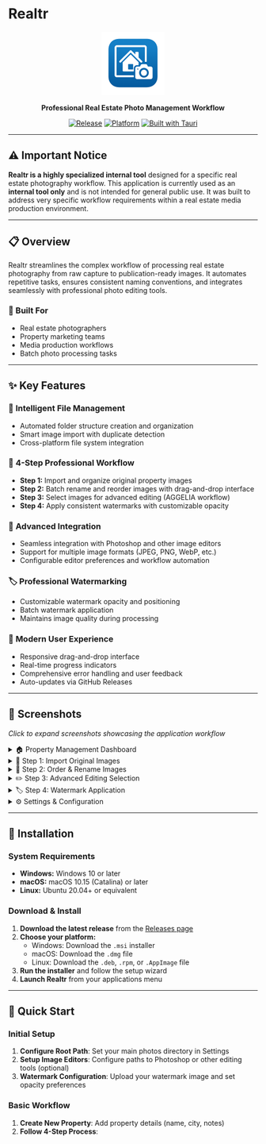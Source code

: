 # Realtr

<div align="center">
  <img src="app-icon.png" alt="Realtr Logo" width="128" height="128">
  
  **Professional Real Estate Photo Management Workflow**
  
  [![Release](https://img.shields.io/github/v/release/timdobras/Realtr)](https://github.com/timdobras/Realtr/releases)
  [![Platform](https://img.shields.io/badge/platform-Windows%20%7C%20macOS%20%7C%20Linux-lightgrey)](https://github.com/timdobras/Realtr/releases)
  [![Built with Tauri](https://img.shields.io/badge/built%20with-Tauri%20v2-24C8DB)](https://tauri.app/)
</div>

---

## ⚠️ Important Notice

**Realtr is a highly specialized internal tool** designed for a specific real estate photography workflow. This application is currently used as an **internal tool only** and is not intended for general public use. It was built to address very specific workflow requirements within a real estate media production environment.

---

## 📋 Overview

Realtr streamlines the complex workflow of processing real estate photography from raw capture to publication-ready images. It automates repetitive tasks, ensures consistent naming conventions, and integrates seamlessly with professional photo editing tools.

### 🎯 Built For

- Real estate photographers
- Property marketing teams  
- Media production workflows
- Batch photo processing tasks

---

## ✨ Key Features

### 📁 **Intelligent File Management**
- Automated folder structure creation and organization
- Smart image import with duplicate detection
- Cross-platform file system integration

### 🔄 **4-Step Professional Workflow**
- **Step 1:** Import and organize original property images
- **Step 2:** Batch rename and reorder images with drag-and-drop interface
- **Step 3:** Select images for advanced editing (AGGELIA workflow)
- **Step 4:** Apply consistent watermarks with customizable opacity

### 🎨 **Advanced Integration**
- Seamless integration with Photoshop and other image editors
- Support for multiple image formats (JPEG, PNG, WebP, etc.)
- Configurable editor preferences and workflow automation

### 🏷️ **Professional Watermarking**
- Customizable watermark opacity and positioning
- Batch watermark application
- Maintains image quality during processing

### 🚀 **Modern User Experience**
- Responsive drag-and-drop interface
- Real-time progress indicators
- Comprehensive error handling and user feedback
- Auto-updates via GitHub Releases

---

## 📸 Screenshots

*Click to expand screenshots showcasing the application workflow*

<details>
<summary>🏠 Property Management Dashboard</summary>

![Property Dashboard](path/to/screenshot-dashboard.png)
*Main dashboard showing property overview and workflow status*

</details>

<details>
<summary>📂 Step 1: Import Original Images</summary>

![Import Workflow](path/to/screenshot-step1.png)
*Import and organize original property images into the INTERNET folder*

</details>

<details>
<summary>🔢 Step 2: Order & Rename Images</summary>

![Reorder Interface](path/to/screenshot-step2.png)
*Drag-and-drop interface for reordering and renaming images*

</details>

<details>
<summary>✏️ Step 3: Advanced Editing Selection</summary>

![AGGELIA Selection](path/to/screenshot-step3.png)
*Select specific images for advanced editing in external applications*

</details>

<details>
<summary>🏷️ Step 4: Watermark Application</summary>

![Watermark Process](path/to/screenshot-step4.png)
*Configure and apply watermarks to finalized images*

</details>

<details>
<summary>⚙️ Settings & Configuration</summary>

![Settings Panel](path/to/screenshot-settings.png)
*Configure root paths, image editors, and watermark preferences*

</details>

---

## 🚀 Installation

### System Requirements

- **Windows:** Windows 10 or later
- **macOS:** macOS 10.15 (Catalina) or later  
- **Linux:** Ubuntu 20.04+ or equivalent

### Download & Install

1. **Download the latest release** from the [Releases page](https://github.com/timdobras/Realtr/releases)
2. **Choose your platform:**
   - Windows: Download the `.msi` installer
   - macOS: Download the `.dmg` file
   - Linux: Download the `.deb`, `.rpm`, or `.AppImage` file
3. **Run the installer** and follow the setup wizard
4. **Launch Realtr** from your applications menu

---

## 🎯 Quick Start

### Initial Setup

1. **Configure Root Path**: Set your main photos directory in Settings
2. **Setup Image Editors**: Configure paths to Photoshop or other editing tools (optional)
3. **Watermark Configuration**: Upload your watermark image and set opacity preferences

### Basic Workflow

1. **Create New Property**: Add property details (name, city, notes)
2. **Follow 4-Step Process**:
